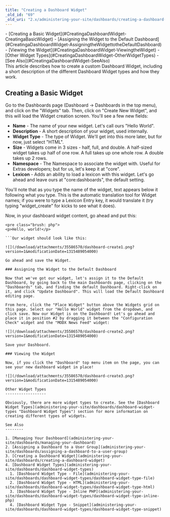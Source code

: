 ```yaml
---
title: "Creating a Dashboard Widget"
_old_id: "69"
_old_uri: "2.x/administering-your-site/dashboards/creating-a-dashboard-widget"
---
```


<div>- [Creating a Basic Widget](#CreatingaDashboardWidget-CreatingaBasicWidget)
  - [Assigning the Widget to the Default Dashboard](#CreatingaDashboardWidget-AssigningtheWidgettotheDefaultDashboard)
  - [Viewing the Widget](#CreatingaDashboardWidget-ViewingtheWidget)
- [Other Widget Types](#CreatingaDashboardWidget-OtherWidgetTypes)
- [See Also](#CreatingaDashboardWidget-SeeAlso)

</div>This article describes how to create a custom Dashboard Widget, including a short description of the different Dashboard Widget types and how they work.

Creating a Basic Widget
-----------------------

Go to the Dashboards page (Dashboard -> Dashboards in the top menu), and click on the "Widgets" tab. Then, click on "Create New Widget", and this will load the Widget creation screen. You'll see a few new fields:

- **Name** - The name of your new widget. Let's call ours "Hello World".
- **Description** - A short description of your widget, used internally.
- **Widget Type** - The type of Widget. We'll get into this more later, but for now, just select "HTML".
- **Size** - Widgets come in 3 sizes - half, full, and double. A half-sized widget takes up half of one row. A full takes up one whole row. A double takes up 2 rows.
- **Namespace** - The Namespace to associate the widget with. Useful for Extras developers; but for us, let's keep it at "core".
- **Lexicon** - Adds an ability to load a lexicon with this widget. Let's go ahead and leave ours at "core:dashboards", the default setting.

You'll note that as you type the name of the widget, text appears below it following what you type. This is the automatic translation tool for Widget names; if you were to type a Lexicon Entry key, it would translate it (try typing "widget\_create" for kicks to see what it does).

Now, in your dashboard widget content, go ahead and put this:

```
<pre class="brush: php">
<p>Hello, world!</p>

```Our widget should look like this:

![](/download/attachments/35586570/dashboard-create1.png?version=1&modificationDate=1315489054000)

Go ahead and save the Widget.

### Assigning the Widget to the Default Dashboard

Now that we've got our widget, let's assign it to the Default Dashboard, by going back to the main Dashboards page, clicking on the "Dashboards" tab, and finding the default Dashboard. Right-click on it, and click "Update Dashboard". This will load the Default Dashboard editing page.

From here, click the "Place Widget" button above the Widgets grid on this page. Select our "Hello World" widget from the dropdown, and click save. Now our Widget is on the Dashboard! Let's go ahead and place it in position #2 by dragging it between the "Configuration Check" widget and the "MODX News Feed" widget:

![](/download/attachments/35586570/dashboard-create2.png?version=1&modificationDate=1315489054000)

Save your Dashboard.

### Viewing the Widget

Now, if you click the "Dashboard" top menu item on the page, you can see your new dashboard widget in place!

![](/download/attachments/35586570/dashboard-create3.png?version=1&modificationDate=1315489054000)

Other Widget Types
------------------

Obviously, there are more widget types to create. See the [Dashboard Widget Types](administering-your-site/dashboards/dashboard-widget-types "Dashboard Widget Types") section for more information on creating different types of widgets.

See Also
--------

1. [Managing Your Dashboard](administering-your-site/dashboards/managing-your-dashboard)
2. [Assigning a Dashboard to a User Group](administering-your-site/dashboards/assigning-a-dashboard-to-a-user-group)
3. [Creating a Dashboard Widget](administering-your-site/dashboards/creating-a-dashboard-widget)
4. [Dashboard Widget Types](administering-your-site/dashboards/dashboard-widget-types)
  1. [Dashboard Widget Type - File](administering-your-site/dashboards/dashboard-widget-types/dashboard-widget-type-file)
  2. [Dashboard Widget Type - HTML](administering-your-site/dashboards/dashboard-widget-types/dashboard-widget-type-html)
  3. [Dashboard Widget Type - Inline PHP](administering-your-site/dashboards/dashboard-widget-types/dashboard-widget-type-inline-php)
  4. [Dashboard Widget Type - Snippet](administering-your-site/dashboards/dashboard-widget-types/dashboard-widget-type-snippet)